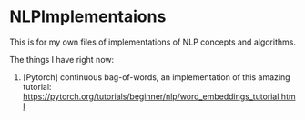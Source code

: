 # NLPImplementaions
This is for my own files of implementations of NLP concepts and algorithms.

The things I have right now:
1. [Pytorch] continuous bag-of-words, an implementation of this amazing tutorial: https://pytorch.org/tutorials/beginner/nlp/word_embeddings_tutorial.html
